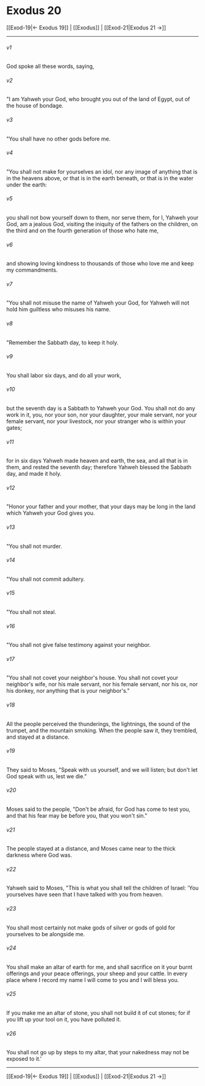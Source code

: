 # Exodus 20

[[Exod-19|← Exodus 19]] | [[Exodus]] | [[Exod-21|Exodus 21 →]]
***



###### v1 
God spoke all these words, saying, 

###### v2 
"I am Yahweh your God, who brought you out of the land of Egypt, out of the house of bondage. 

###### v3 
"You shall have no other gods before me. 

###### v4 
"You shall not make for yourselves an idol, nor any image of anything that is in the heavens above, or that is in the earth beneath, or that is in the water under the earth: 

###### v5 
you shall not bow yourself down to them, nor serve them, for I, Yahweh your God, am a jealous God, visiting the iniquity of the fathers on the children, on the third and on the fourth generation of those who hate me, 

###### v6 
and showing loving kindness to thousands of those who love me and keep my commandments. 

###### v7 
"You shall not misuse the name of Yahweh your God, for Yahweh will not hold him guiltless who misuses his name. 

###### v8 
"Remember the Sabbath day, to keep it holy. 

###### v9 
You shall labor six days, and do all your work, 

###### v10 
but the seventh day is a Sabbath to Yahweh your God. You shall not do any work in it, you, nor your son, nor your daughter, your male servant, nor your female servant, nor your livestock, nor your stranger who is within your gates; 

###### v11 
for in six days Yahweh made heaven and earth, the sea, and all that is in them, and rested the seventh day; therefore Yahweh blessed the Sabbath day, and made it holy. 

###### v12 
"Honor your father and your mother, that your days may be long in the land which Yahweh your God gives you. 

###### v13 
"You shall not murder. 

###### v14 
"You shall not commit adultery. 

###### v15 
"You shall not steal. 

###### v16 
"You shall not give false testimony against your neighbor. 

###### v17 
"You shall not covet your neighbor's house. You shall not covet your neighbor's wife, nor his male servant, nor his female servant, nor his ox, nor his donkey, nor anything that is your neighbor's." 

###### v18 
All the people perceived the thunderings, the lightnings, the sound of the trumpet, and the mountain smoking. When the people saw it, they trembled, and stayed at a distance. 

###### v19 
They said to Moses, "Speak with us yourself, and we will listen; but don't let God speak with us, lest we die." 

###### v20 
Moses said to the people, "Don't be afraid, for God has come to test you, and that his fear may be before you, that you won't sin." 

###### v21 
The people stayed at a distance, and Moses came near to the thick darkness where God was. 

###### v22 
Yahweh said to Moses, "This is what you shall tell the children of Israel: 'You yourselves have seen that I have talked with you from heaven. 

###### v23 
You shall most certainly not make gods of silver or gods of gold for yourselves to be alongside me. 

###### v24 
You shall make an altar of earth for me, and shall sacrifice on it your burnt offerings and your peace offerings, your sheep and your cattle. In every place where I record my name I will come to you and I will bless you. 

###### v25 
If you make me an altar of stone, you shall not build it of cut stones; for if you lift up your tool on it, you have polluted it. 

###### v26 
You shall not go up by steps to my altar, that your nakedness may not be exposed to it.'

***
[[Exod-19|← Exodus 19]] | [[Exodus]] | [[Exod-21|Exodus 21 →]]

